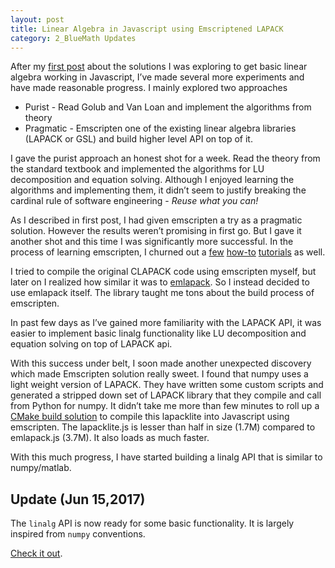 ```yaml
---
layout: post
title: Linear Algebra in Javascript using Emscriptened LAPACK
category: 2_BlueMath Updates
---
```


After my [first post](http://www.bluemathsoftware.com/2017/05/17/basic-linear-algebra.html) about the solutions I was exploring to get basic linear algebra working in Javascript, I’ve made several more experiments and have made reasonable progress. I mainly explored two approaches

* Purist - Read Golub and Van Loan and implement the algorithms from theory
* Pragmatic - Emscripten one of the existing linear algebra libraries (LAPACK or GSL) and build higher level API on top of it.

I gave the purist approach an honest shot for a week. Read the theory from the standard textbook and implemented the algorithms for LU decomposition and equation solving. Although I enjoyed learning the algorithms and implementing them, it didn’t seem to justify breaking the cardinal rule of software engineering - *Reuse what you can!*

As I described in first post, I had given emscripten a try as a pragmatic solution. However the results weren’t promising in first go. But I gave it another shot and this time I was significantly more successful. In the process of learning emscripten, I churned out a [few](http://www.bluemathsoftware.com/2017/05/30/how-to-emscripten-simplest-c-function.html) [how-to](http://www.bluemathsoftware.com/2017/05/31/how-to-emscripten-c-function-array-argument.html) [tutorials](http://www.bluemathsoftware.com/2017/05/31/how-to-emscripten-small-c-library.html) as well.

I tried to compile the original CLAPACK code using emscripten myself, but later on I realized how similar it was to [emlapack](https://github.com/likr/emlapack). So I instead decided to use emlapack itself. The library taught me tons about the build process of emscripten.

In past few days as I’ve gained more familiarity with the LAPACK API, it was easier to implement basic linalg functionality like LU decomposition and equation solving on top of LAPACK api. 

With this success under belt, I soon made another unexpected discovery which made Emscripten solution really sweet. I found that numpy uses a light weight version of LAPACK. They have written some custom scripts and generated a stripped down set of LAPACK library that they compile and call from Python for numpy. It didn’t take me more than few minutes to roll up a [CMake build solution](https://github.com/bluemathsoft/numpy/commit/32a35403b7845679bc11f00cf196a3cadc9ebbd3) to compile this lapacklite into Javascript using emscripten. The lapacklite.js is lesser than half in size (1.7M) compared to emlapack.js (3.7M). It also loads as much faster.

With this much progress, I have started building a linalg API that is similar to numpy/matlab.

Update (Jun 15,2017)
---

The `linalg` API is now ready for some basic functionality. It is largely inspired from `numpy` conventions.

[Check it out](/docs/index.html).
